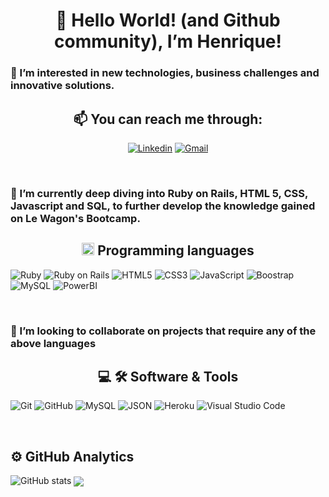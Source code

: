 <h1 align="center">
  👋 Hello World! (and Github community), I’m Henrique!
</h1>

<h3>👀 I’m interested in new technologies, business challenges and innovative solutions.</h3>

<h2 align="center">📫 You can reach me through:</h2>
<p align="center">
  <a href="https://linkedin.com/in/henrique-de-mello-franco/"><img alt="Linkedin" src="https://img.shields.io/badge/LinkedIn-0077B5?style=for-the-badge&logo=linkedin&logoColor=white"></a>
  <a href="mailto:henrique.mf@gmail.com"><img alt="Gmail" src="https://img.shields.io/badge/Gmail-D14836?style=for-the-badge&logo=gmail&logoColor=white"></a>
</p>
<br>

<h3>🤿 I’m currently deep diving into Ruby on Rails, HTML 5, CSS, Javascript and SQL, to further develop the knowledge gained on Le Wagon's Bootcamp.</h3>

<h2 align="center"> <picture> <img src = "https://github.com/7oSkaaa/7oSkaaa/blob/main/Images/Programming_Languages.gif?raw=true" width = 20px>  </picture> Programming languages </h2>

![Ruby](https://img.shields.io/badge/Ruby-CC342D?style=flat-square&logo=ruby&logoColor=white)
![Ruby on Rails](https://img.shields.io/badge/Ruby_on_Rails-CC0000?style=flat-square&logo=ruby-on-rails&logoColor=white)
![HTML5](https://img.shields.io/badge/HTML-E34F26?style=flat-square&logo=HTML5&logoColor=white)
![CSS3](https://img.shields.io/badge/CSS-1572B6?style=flat-square&logo=CSS3&logoColor=white)
![JavaScript](https://img.shields.io/badge/JavaScript-F7DF1E?style=flat-square&logo=JavaScript&logoColor=white)
![Boostrap](https://img.shields.io/badge/Bootstrap-563D7C?style=flat-square&logo=bootstrap&logoColor=white)
![MySQL](https://img.shields.io/badge/MySQL-4479A1?style=flat-square&logo=MySQL&logoColor=white)
![PowerBI](https://img.shields.io/badge/PowerBI-F2C811?style=flat-square&logo=PowerBI&logoColor=white)

<br>

<h3>🤝 I’m looking to collaborate on projects that require any of the above languages </h3>

<h2 align="center">💻 🛠️ Software & Tools </h2>

![Git](https://img.shields.io/badge/Git-F05032?style=flat-square&logo=Git&logoColor=white)
![GitHub](https://img.shields.io/badge/GitHub-181717?style=flat-square&logo=GitHub&logoColor=white)
![MySQL](https://img.shields.io/badge/MySQL-4479A1?style=flat-square&logo=MySQL&logoColor=white)
![JSON](https://img.shields.io/badge/JSON-000000?style=flat-square&logo=JSON&logoColor=white)
![Heroku](https://img.shields.io/badge/Heroku-430098?style=flat-square&logo=heroku&logoColor=white)
![Visual Studio Code](https://img.shields.io/badge/Visual_Studio_Code-007ACC?style=flat-square&logo=Visual-Studio-Code&logoColor=white)



<br> 

<h2>⚙️ GitHub Analytics</h2>

![GitHub stats](https://github-readme-stats.vercel.app/api?username=Henrique-mf&theme=gotham&show_icons=true&count_private=true&hide_title=true&hide_border=true)
  <img  align="center"  src="https://github-readme-stats.anuraghazra1.vercel.app/api/top-langs/?username=Henrique-mf&theme=dark&hide_border=false&no-bg=true&no-frame=true&langs_count=7"/>
<!---
Henrique-mf/Henrique-mf is a ✨ special ✨ repository because its `README.md` (this file) appears on your GitHub profile.
You can click the Preview link to take a look at your changes.
--->
